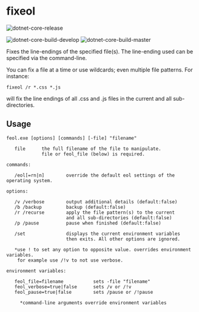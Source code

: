 # fixeol

![dotnet-core-release](https://github.com/kodybrown/fixeol/workflows/dotnet-core-release/badge.svg?branch=master)

![dotnet-core-build-develop](https://github.com/kodybrown/fixeol/workflows/dotnet-core-build-develop/badge.svg?branch=develop)
![dotnet-core-build-master](https://github.com/kodybrown/fixeol/workflows/dotnet-core-build-master/badge.svg?branch=master)

Fixes the line-endings of the specified file(s). The line-ending used can be specified via the command-line.

You can fix a file at a time or use wildcards; even multiple file patterns. For instance:

    fixeol /r *.css *.js

will fix the line endings of all .css and .js files in the current and all sub-directories.

## Usage

    feol.exe [options] [commands] [-file] "filename"

       file      the full filename of the file to manipulate.
                 file or feol_file (below) is required.

    commands:

       /eol[=rn|n]        override the default eol settings of the operating system.

    options:

       /v /verbose        output additional details (default:false)
       /b /backup         backup (default:false)
       /r /recurse        apply the file pattern(s) to the current
                          and all sub-directories (default:false)
       /p /pause          pause when finished (default:false)

       /set               displays the current environment variables
                          then exits. All other options are ignored.

       *use ! to set any option to opposite value. overrides environment variables.
        for example use /!v to not use verbose.

    environment variables:

       feol_file=filename           sets -file "filename"
       feol_verbose=true|false      sets /v or /!v
       feol_pause=true|false        sets /pause or /!pause

         *command-line arguments override environment variables
